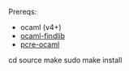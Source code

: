 Prereqs:
* ocaml (v4+)
* [ocaml-findlib](http://projects.camlcity.org/projects/findlib.html)
* [pcre-ocaml](https://bitbucket.org/mmottl/pcre-ocaml/downloads)

 cd source
 make
 sudo make install